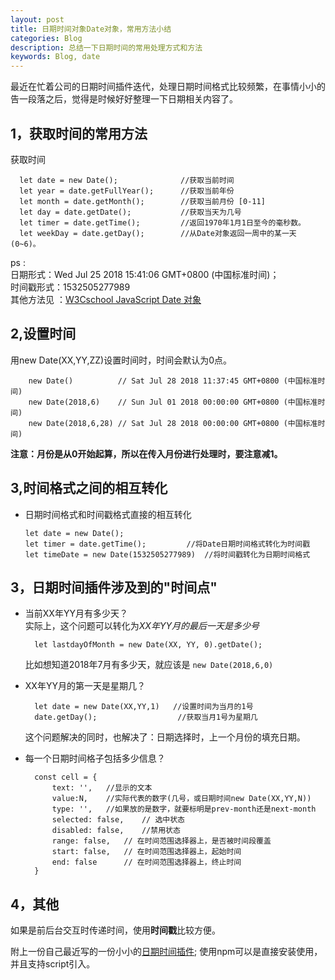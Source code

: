 ```yaml
---
layout: post
title: 日期时间对象Date对象，常用方法小结
categories: Blog
description: 总结一下日期时间的常用处理方式和方法
keywords: Blog, date
---
```

最近在忙着公司的日期时间插件迭代，处理日期时间格式比较频繁，在事情小小的告一段落之后，觉得是时候好好整理一下日期相关内容了。


1，获取时间的常用方法
----
获取时间

      let date = new Date();              //获取当前时间  
      let year = date.getFullYear();      //获取当前年份
      let month = date.getMonth();        //获取当前月份 [0-11]
      let day = date.getDate();           //获取当天为几号
      let timer = date.getTime();         //返回1970年1月1日至今的毫秒数。
      let weekDay = date.getDay();        //从Date对象返回一周中的某一天(0~6)。
      
ps :   
日期形式：Wed Jul 25 2018 15:41:06 GMT+0800 (中国标准时间)；    
时间戳形式：1532505277989         
其他方法见 ：[W3Cschool JavaScript Date 对象]( http://www.w3school.com.cn/jsref/jsref_obj_date.asp)

2,设置时间
----      
用new Date(XX,YY,ZZ)设置时间时，时间会默认为0点。

        new Date()          // Sat Jul 28 2018 11:37:45 GMT+0800 (中国标准时间)
        new Date(2018,6)    // Sun Jul 01 2018 00:00:00 GMT+0800 (中国标准时间)
        new Date(2018,6,28) // Sat Jul 28 2018 00:00:00 GMT+0800 (中国标准时间)

**注意：月份是从0开始起算，所以在传入月份进行处理时，要注意减1。** 

3,时间格式之间的相互转化
----
* 日期时间格式和时间戳格式直接的相互转化

      let date = new Date();
      let timer = date.getTime();         //将Date日期时间格式转化为时间戳
      let timeDate = new Date(1532505277989)  //将时间戳转化为日期时间格式


3，日期时间插件涉及到的"时间点"
----
* 当前XX年YY月有多少天？     
实际上，这个问题可以转化为*XX年YY月的最后一天是多少号*

        let lastdayOfMonth = new Date(XX, YY, 0).getDate();

    比如想知道2018年7月有多少天，就应该是 `new Date(2018,6,0)`

* XX年YY月的第一天是星期几？

        let date = new Date(XX,YY,1)   //设置时间为当月的1号
        date.getDay();                  //获取当月1号为星期几
    这个问题解决的同时，也解决了：日期选择时，上一个月份的填充日期。


* 每一个日期时间格子包括多少信息？

        const cell = {
            text: '',   //显示的文本
            value:N,    //实际代表的数字(几号，或日期时间new Date(XX,YY,N))
            type: '',   //如果放的是数字，就要标明是prev-month还是next-month
            selected: false,    // 选中状态
            disabled: false,    //禁用状态
            range: false,   // 在时间范围选择器上，是否被时间段覆盖
            start: false,   // 在时间范围选择器上，起始时间
            end: false      // 在时间范围选择器上，终止时间
        }



4，其他
----
如果是前后台交互时传递时间，使用**时间戳**比较方便。    

附上一份自己最近写的一份小小的[日期时间插件](https://www.npmjs.com/settings/gaofangshang9868/packages);
使用npm可以是直接安装使用，并且支持script引入。